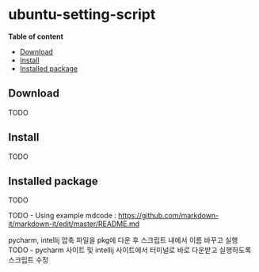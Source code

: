 # ubuntu-setting-script

__Table of content__

- [Download](#download)
- [Install](#install)
- [Installed package](#installed-package)

## Download

TODO

## Install

TODO

## Installed package

TODO

TODO - Using example mdcode : https://github.com/markdown-it/markdown-it/edit/master/README.md

pycharm, intellij 압축 파일을 pkg에 다운 후 스크립트 내에서 이름 바꾸고 실행
TODO - pycharm 사이트 및 intellij 사이트에서 터미널로 바로 다운받고 실행하도록 스크립트 수정

